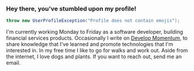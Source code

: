 ### Hey there, you've stumbled upon my profile!

```csharp
throw new UserProfileException("Profile does not contain emojis");
```
 
I'm currently working Monday to Friday as a software developer, building financial services products. Occasionally I write on [Develop Momentum](https://github.com/drmathias/developmomentum), to share knowledge that I've learned and promote technologies that I'm interested in. In my free time I like to go for walks and work out. Aside from the internet, I love dogs and plants. If you want to reach out, send me an email.
